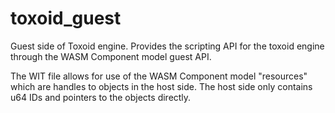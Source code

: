 # toxoid_guest
Guest side of Toxoid engine. Provides the scripting API for the toxoid engine through the WASM Component model guest API. 

The WIT file allows for use of the WASM Component model "resources" which are handles to objects in the host side. The host side only contains u64 IDs and pointers to the objects directly.